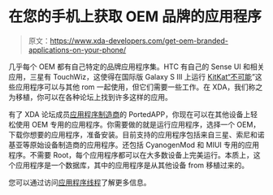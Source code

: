 # 在您的手机上获取 OEM 品牌的应用程序

> 原文：<https://www.xda-developers.com/get-oem-branded-applications-on-your-phone/>

几乎每个 OEM 都有自己特定的品牌应用程序集。HTC 有自己的 Sense UI 和相关应用，三星有 TouchWiz，这使得在国际版 Galaxy S III 上运行 [KitKat“不可能](http://www.xda-developers.com/android/leaked-samsung-document-details-kitkat-update-plans-galaxy-s3-gt-i9300-kitkat-update-canceled-for-now/)”这些应用程序可以与其他 rom 一起使用，但它们需要一些工作。在 XDA，我们称之为移植，你可以在各种论坛上找到许多这样的应用。

有了 XDA 论坛成员[应用程序制造商](http://forum.xda-developers.com/member.php?u=5704467)的 PortedAPP，你现在可以在其他设备上轻松使用 OEM 专用的应用程序。你需要做的就是运行应用程序，选择一个 OEM，下载你想要的应用程序，准备安装。目前支持的应用程序包括来自三星、索尼和诺基亚等原始设备制造商的应用程序。还包括 CyanogenMod 和 MIUI 专用的应用程序。不需要 Root，每个应用程序都可以在大多数设备上完美运行。本质上，这个应用程序是一个数据库，其中的应用程序是从其他设备 from 移植过来的。

您可以通过访问[应用程序线程](http://forum.xda-developers.com/showthread.php?t=2745376)了解更多信息。